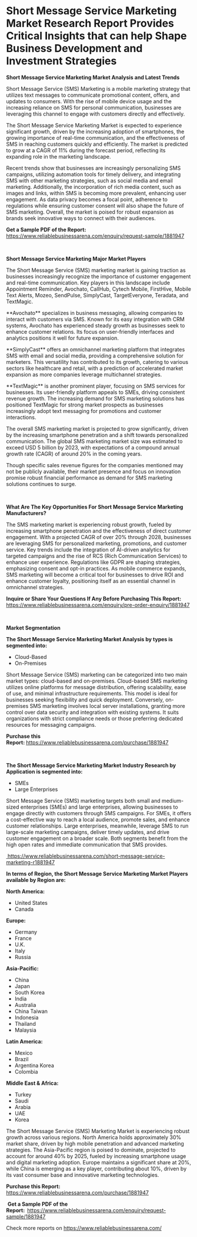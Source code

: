 <p><h1>Short Message Service Marketing Market Research Report Provides Critical Insights that can help Shape Business Development and Investment Strategies</h1></p><p><strong>Short Message Service Marketing Market Analysis and Latest Trends</strong></p>
<p><p>Short Message Service (SMS) Marketing is a mobile marketing strategy that utilizes text messages to communicate promotional content, offers, and updates to consumers. With the rise of mobile device usage and the increasing reliance on SMS for personal communication, businesses are leveraging this channel to engage with customers directly and effectively. </p><p>The Short Message Service Marketing Market is expected to experience significant growth, driven by the increasing adoption of smartphones, the growing importance of real-time communication, and the effectiveness of SMS in reaching customers quickly and efficiently. The market is predicted to grow at a CAGR of 11% during the forecast period, reflecting its expanding role in the marketing landscape.</p><p>Recent trends show that businesses are increasingly personalizing SMS campaigns, utilizing automation tools for timely delivery, and integrating SMS with other marketing strategies, such as social media and email marketing. Additionally, the incorporation of rich media content, such as images and links, within SMS is becoming more prevalent, enhancing user engagement. As data privacy becomes a focal point, adherence to regulations while ensuring customer consent will also shape the future of SMS marketing. Overall, the market is poised for robust expansion as brands seek innovative ways to connect with their audiences.</p></p>
<p><strong>Get a Sample PDF of the Report:&nbsp;</strong> <a href="https://www.reliablebusinessarena.com/enquiry/request-sample/1881947?utm_campaign=1143&utm_medium=2&utm_source=Github&utm_content=ia&utm_term=11032025&utm_id=short-message-service-marketing">https://www.reliablebusinessarena.com/enquiry/request-sample/1881947</a></p>
<p>&nbsp;</p>
<p><strong>Short Message Service Marketing Major Market Players</strong></p>
<p><p>The Short Message Service (SMS) marketing market is gaining traction as businesses increasingly recognize the importance of customer engagement and real-time communication. Key players in this landscape include Appointment Reminder, Avochato, CallHub, Cytech Mobile, FirstHive, Mobile Text Alerts, Mozeo, SendPulse, SimplyCast, TargetEveryone, Teradata, and TextMagic.</p><p>**Avochato** specializes in business messaging, allowing companies to interact with customers via SMS. Known for its easy integration with CRM systems, Avochato has experienced steady growth as businesses seek to enhance customer relations. Its focus on user-friendly interfaces and analytics positions it well for future expansion.</p><p>**SimplyCast** offers an omnichannel marketing platform that integrates SMS with email and social media, providing a comprehensive solution for marketers. This versatility has contributed to its growth, catering to various sectors like healthcare and retail, with a prediction of accelerated market expansion as more companies leverage multichannel strategies.</p><p>**TextMagic** is another prominent player, focusing on SMS services for businesses. Its user-friendly platform appeals to SMEs, driving consistent revenue growth. The increasing demand for SMS marketing solutions has positioned TextMagic for strong market prospects as businesses increasingly adopt text messaging for promotions and customer interactions.</p><p>The overall SMS marketing market is projected to grow significantly, driven by the increasing smartphone penetration and a shift towards personalized communication. The global SMS marketing market size was estimated to exceed USD 5 billion by 2023, with expectations of a compound annual growth rate (CAGR) of around 20% in the coming years.</p><p>Though specific sales revenue figures for the companies mentioned may not be publicly available, their market presence and focus on innovation promise robust financial performance as demand for SMS marketing solutions continues to surge.</p></p>
<p>&nbsp;</p>
<p><strong>What Are The Key Opportunities For Short Message Service Marketing Manufacturers?</strong></p>
<p><p>The SMS marketing market is experiencing robust growth, fueled by increasing smartphone penetration and the effectiveness of direct customer engagement. With a projected CAGR of over 20% through 2028, businesses are leveraging SMS for personalized marketing, promotions, and customer service. Key trends include the integration of AI-driven analytics for targeted campaigns and the rise of RCS (Rich Communication Services) to enhance user experience. Regulations like GDPR are shaping strategies, emphasizing consent and opt-in practices. As mobile commerce expands, SMS marketing will become a critical tool for businesses to drive ROI and enhance customer loyalty, positioning itself as an essential channel in omnichannel strategies.</p></p>
<p><strong>Inquire or Share Your Questions If Any Before Purchasing This Report:</strong> <a href="https://www.reliablebusinessarena.com/enquiry/pre-order-enquiry/1881947?utm_campaign=1143&utm_medium=2&utm_source=Github&utm_content=ia&utm_term=11032025&utm_id=short-message-service-marketing">https://www.reliablebusinessarena.com/enquiry/pre-order-enquiry/1881947</a></p>
<p>&nbsp;</p>
<p><strong>Market Segmentation</strong></p>
<p><strong>The Short Message Service Marketing Market Analysis by types is segmented into:</strong></p>
<p><ul><li>Cloud-Based</li><li>On-Premises</li></ul></p>
<p><p>Short Message Service (SMS) marketing can be categorized into two main market types: cloud-based and on-premises. Cloud-based SMS marketing utilizes online platforms for message distribution, offering scalability, ease of use, and minimal infrastructure requirements. This model is ideal for businesses seeking flexibility and quick deployment. Conversely, on-premises SMS marketing involves local server installations, granting more control over data security and integration with existing systems. It suits organizations with strict compliance needs or those preferring dedicated resources for messaging campaigns.</p></p>
<p><strong>Purchase this Report:&nbsp;</strong><a href="https://www.reliablebusinessarena.com/purchase/1881947?utm_campaign=1143&utm_medium=2&utm_source=Github&utm_content=ia&utm_term=11032025&utm_id=short-message-service-marketing">https://www.reliablebusinessarena.com/purchase/1881947</a></p>
<p>&nbsp;</p>
<p><strong>The Short Message Service Marketing Market Industry Research by Application is segmented into:</strong></p>
<p><ul><li>SMEs</li><li>Large Enterprises</li></ul></p>
<p><p>Short Message Service (SMS) marketing targets both small and medium-sized enterprises (SMEs) and large enterprises, allowing businesses to engage directly with customers through SMS campaigns. For SMEs, it offers a cost-effective way to reach a local audience, promote sales, and enhance customer relationships. Large enterprises, meanwhile, leverage SMS to run large-scale marketing campaigns, deliver timely updates, and drive customer engagement on a broader scale. Both segments benefit from the high open rates and immediate communication that SMS provides.</p></p>
<p><a href="https://www.reliablebusinessarena.com/short-message-service-marketing-r1881947?utm_campaign=1143&utm_medium=2&utm_source=Github&utm_content=ia&utm_term=11032025&utm_id=short-message-service-marketing">&nbsp;https://www.reliablebusinessarena.com/short-message-service-marketing-r1881947</a></p>
<p><strong>In terms of Region, the Short Message Service Marketing Market Players available by Region are:</strong></p>
<p>
    <p> <strong> North America: </strong>
        <ul>
            <li>United States</li>
            <li>Canada</li>
        </ul>
        </p> 
    <p> <strong> Europe: </strong>
        <ul>
            <li>Germany</li>
            <li>France</li>
            <li>U.K.</li>
            <li>Italy</li>
            <li>Russia</li>
        </ul>
        </p> 
    <p> <strong> Asia-Pacific: </strong>
        <ul>
            <li>China</li>
            <li>Japan</li>
            <li>South Korea</li>
            <li>India</li>
            <li>Australia</li>
            <li>China Taiwan</li>
            <li>Indonesia</li>
            <li>Thailand</li>
            <li>Malaysia</li>
        </ul>
        </p> 
    <p> <strong> Latin America: </strong>
        <ul>
            <li>Mexico</li>
            <li>Brazil</li>
            <li>Argentina Korea</li>
            <li>Colombia</li>
        </ul>
        </p> 
    <p> <strong> Middle East & Africa: </strong>
        <ul>
            <li>Turkey</li>
            <li>Saudi</li>
            <li>Arabia</li>
            <li>UAE</li>
            <li>Korea</li>
        </ul>
    </p>
    </p>
<p><p>The Short Message Service (SMS) Marketing Market is experiencing robust growth across various regions. North America holds approximately 30% market share, driven by high mobile penetration and advanced marketing strategies. The Asia-Pacific region is poised to dominate, projected to account for around 40% by 2025, fueled by increasing smartphone usage and digital marketing adoption. Europe maintains a significant share at 20%, while China is emerging as a key player, contributing about 10%, driven by its vast consumer base and innovative marketing technologies.</p></p>
<p><strong>Purchase this Report: </strong><a href="https://www.reliablebusinessarena.com/purchase/1881947?utm_campaign=1143&utm_medium=2&utm_source=Github&utm_content=ia&utm_term=11032025&utm_id=short-message-service-marketing">https://www.reliablebusinessarena.com/purchase/1881947</a></p>
<p>&nbsp;<strong>Get a Sample PDF of the Report:&nbsp;&nbsp;</strong><a href="https://www.reliablebusinessarena.com/enquiry/request-sample/1881947?utm_campaign=1143&utm_medium=2&utm_source=Github&utm_content=ia&utm_term=11032025&utm_id=short-message-service-marketing">https://www.reliablebusinessarena.com/enquiry/request-sample/1881947</a></p>
<p><strong></strong></p>
<p>Check more reports on <a href="https://www.reliablebusinessarena.com/?utm_campaign=1143&utm_medium=2&utm_source=Github&utm_content=ia&utm_term=11032025&utm_id=short-message-service-marketing">https://www.reliablebusinessarena.com/</a></p>